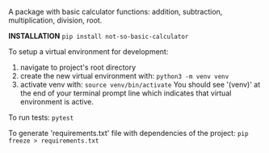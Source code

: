 A package with basic calculator functions: addition, subtraction, multiplication, division, root.

**INSTALLATION**
`pip install not-so-basic-calculator`

To setup a virtual environment for development:
1. navigate to project's root directory
2. create the new virtual environment with:
    `python3 -m venv venv`
3. activate venv with:
    `source venv/bin/activate`
You should see '(venv)' at the end of your terminal prompt line which indicates that virtual environment is active.

To run tests:
    `pytest`

To generate 'requirements.txt' file with dependencies of the project:
    `pip freeze > requirements.txt`